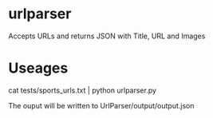# urlparser
Accepts URLs and returns JSON with Title, URL and Images

# Useages

cat tests/sports_urls.txt | python urlparser.py

The ouput will be written to UrlParser/output/output.json
